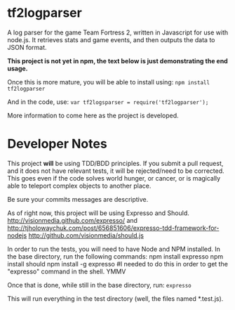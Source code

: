 tf2logparser
============

A log parser for the game Team Fortress 2, written in Javascript for use with node.js. It retrieves stats and game events, and then outputs the data to JSON format.

**This project is not yet in npm, the text below is just demonstrating the end usage.**

Once this is more mature, you will be able to install using:
`npm install tf2logparser`

And in the code, use:
`var tf2logsparser = require('tf2logparser');`

More information to come here as the project is developed.

Developer Notes
===============
This project **will** be using TDD/BDD principles. If you submit a pull request, and it does not have relevant tests, it will be rejected/need to be corrected. This goes even if the code solves world hunger, or cancer, or is magically able to teleport complex objects to another place.

Be sure your commits messages are descriptive.

As of right now, this project will be using Expresso and Should.
http://visionmedia.github.com/expresso/ and http://tjholowaychuk.com/post/656851606/expresso-tdd-framework-for-nodejs
http://github.com/visionmedia/should.js

In order to run the tests, you will need to have Node and NPM installed.
In the base directory, run the following commands:
    npm install expresso
    npm install should
    npm install -g expresso #I needed to do this in order to get the "expresso" command in the shell. YMMV

Once that is done, while still in the base directory, run:
`expresso`

This will run everything in the test directory (well, the files named *.test.js).
